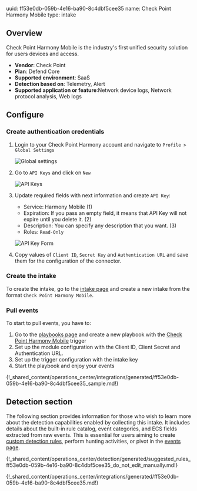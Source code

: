 uuid: ff53e0db-059b-4e16-ba90-8c4dbf5cee35
name: Check Point Harmony Mobile
type: intake

## Overview

Check Point Harmony Mobile is the industry's first unified security solution for users devices and access.

- **Vendor**: Check Point
- **Plan**: Defend Core
- **Supported environment**: SaaS
- **Detection based on**: Telemetry, Alert
- **Supported application or feature**:Network device logs, Network protocol analysis, Web logs

## Configure

### Create authentication credentials

1. Login to your Check Point Harmony account and navigate to `Profile > Global Settings`
    
    ![Global settings](/assets/instructions/checkpoint/checkpoint_global_settings.png)

2. Go to `API Keys` and click on `New`

    ![API Keys](/assets/instructions/checkpoint/checkpoint_new_key.png)

3. Update required fields with next information and create `API Key`:
    * Service: Harmony Mobile (1)
    * Expiration: If you pass an empty field, it means that API Key will not expire until you delete it. (2)
    * Description: You can specify any description that you want. (3)
    * Roles: `Read-Only`

    ![API Key Form](/assets/instructions/checkpoint/checkpoint_api_key_form.png)

4. Copy values of `Client ID`, `Secret Key` and `Authentication URL` and save them for the configuration of the connector.

### Create the intake

To create the intake, go to the [intake page](https://app.sekoia.io/operations/intakes) and create a new intake from the format `Check Point Harmony Mobile`.

### Pull events

To start to pull events, you have to:

1. Go to the [playbooks page](https://app.sekoia.io/operations/playbooks) and create a new playbook with the [Check Point Harmony Mobile](../../../automate/library/check-point.md) trigger
2. Set up the module configuration with the Client ID, Client Secret and Authentication URL. 
3. Set up the trigger configuration with the intake key
4. Start the playbook and enjoy your events

{!_shared_content/operations_center/integrations/generated/ff53e0db-059b-4e16-ba90-8c4dbf5cee35_sample.md!}

## Detection section

The following section provides information for those who wish to learn more about the detection capabilities enabled by collecting this intake. It includes details about the built-in rule catalog, event categories, and ECS fields extracted from raw events. This is essential for users aiming to create [custom detection rules](/docs/xdr/features/detect/sigma.md), perform hunting activities, or pivot in the [events page](/docs/xdr/features/investigate/events.md).

{!_shared_content/operations_center/detection/generated/suggested_rules_ff53e0db-059b-4e16-ba90-8c4dbf5cee35_do_not_edit_manually.md!}

{!_shared_content/operations_center/integrations/generated/ff53e0db-059b-4e16-ba90-8c4dbf5cee35.md!}
